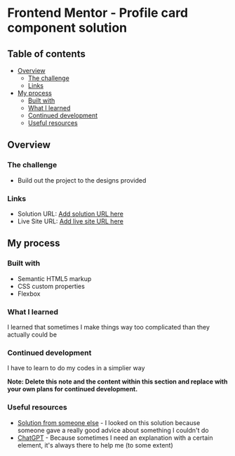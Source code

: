 # Frontend Mentor - Profile card component solution

## Table of contents

- [Overview](#overview)
  - [The challenge](#the-challenge)
  - [Links](#links)
- [My process](#my-process)
  - [Built with](#built-with)
  - [What I learned](#what-i-learned)
  - [Continued development](#continued-development)
  - [Useful resources](#useful-resources)

## Overview

### The challenge

- Build out the project to the designs provided

### Links

- Solution URL: [Add solution URL here](https://your-solution-url.com)
- Live Site URL: [Add live site URL here](https://your-live-site-url.com)

## My process

### Built with

- Semantic HTML5 markup
- CSS custom properties
- Flexbox

### What I learned

I learned that sometimes I make things way too complicated than they actually could be

### Continued development

I have to learn to do my codes in a simplier way

**Note: Delete this note and the content within this section and replace with your own plans for continued development.**

### Useful resources

- [Solution from someone else](https://www.frontendmentor.io/solutions/profile-card-component-JnzikSG5_8) - I looked on this solution because someone gave a really good advice about something I couldn't do
- [ChatGPT](https://chat.openai.com/?model=text-davinci-002-render-sha) - Because sometimes I need an explanation with a certain element, it's always there to help me (to some extent)
